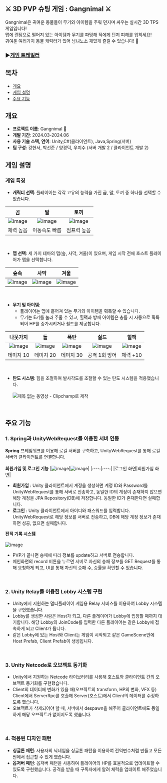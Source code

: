 
<h2> ⚔️ 3D PVP 슈팅 게임 : Gangnimal ⚔️</h2>
Gangnimal은 귀여운 동물들이 무기와 아이템을 주워 던지며 싸우는 실시간 3D TPS 게임입니다!<br> 맵에 랜덤으로 떨어져 있는 아이템과 무기를 파밍해 적에게 던져 피해를 입히세요! <br> 귀여운 여러가지 동물 캐릭터가 있어 남녀노소 재밌게 즐길 수 있습니다! 🫠

### ▶️[게임 트레일러](https://youtu.be/SpQS2xCl5lI?si=qg6oC5v5u5Hg0fzY)

## 목차
  - [개요](#개요) 
  - [게임 설명](#게임-설명)
  - [주요 기능](#주요-기능)

## 개요
- **프로젝트 이름**: Gangnimal 🍡
- **개발 기간**: 2024.03-2024.06
- **사용 기술 스택, 언어**: Unity,C#(클라이언트), Java,Spring(서버)
- **팀 구성**: 강현서, 박선준 / 양경덕, 우지수 (서버 개발 2 / 클라이언트 개발 2)

## 게임 설명

### **게임 특징**
- **캐릭터 선택**: 플레이어는 각각 고유의 능력을 가진 곰, 말, 토끼 중 하나를 선택할 수 있습니다.

|곰|말|토끼|
|:------:|:---:|:---:|
|![image](https://github.com/user-attachments/assets/110194e2-9e5e-4b38-9fd2-8027a579b56f)|![image](https://github.com/user-attachments/assets/06b58bac-58b6-470f-acb7-21dde0be5bdf)|![image](https://github.com/user-attachments/assets/c3ccff9b-9c30-42f8-900e-d9230e2ccfa2)|
|체력 높음|이동속도 빠름|점프력 높음|
<br/>

- **맵 선택**: 세 가지 테마의 맵(숲, 사막, 겨울)이 있으며, 게임 시작 전에 호스트 플레이어가 맵을 선택합니다.

|숲속|사막|겨울|
|:------:|:---:|:---:|
|![image](https://github.com/user-attachments/assets/d6610323-b8cd-450e-bf5b-de92b7ef050f)|![image](https://github.com/user-attachments/assets/69dfd49a-1344-4678-97fb-1e5b8875e85b)|![image](https://github.com/user-attachments/assets/97f1be32-c268-4c06-80e5-906e4a825c2e)|
<br/>

- **무기 및 아이템**:
  - 플레이어는 맵에 흩어져 있는 무기와 아이템을 획득할 수 있습니다.
  - 무기는 E키를 눌러 주울 수 있고, 힐팩과 방패 아이템은 충돌 시 자동으로 획득되어 HP를 증가시키거나 쉴드를 제공합니다.

|나뭇가지|돌|폭탄|쉴드|힐팩|
|:------:|:---:|:---:|:---:|:---:|
|![image](https://github.com/user-attachments/assets/652f743c-6f45-47b9-bc2b-13aa11309eee)|![image](https://github.com/user-attachments/assets/44e60465-9617-4143-b328-91cabcd1d2b2)|![image](https://github.com/user-attachments/assets/bdd729f5-b49c-431f-a651-a70c9fa29b03)|![image](https://github.com/user-attachments/assets/37def79f-8149-4355-9af4-97fac1caaf1a)|![image](https://github.com/user-attachments/assets/a0047183-11f2-47af-a9b2-cd1a65b7938d)|
|데미지 10|데미지 20|데미지 30|공격 1회 방어|체력 +10|
<br/>


- **탄도 시스템**: 힘을 조절하여 발사각도를 조절할 수 있는 탄도 시스템을 적용했습니다.
<br/><br/>
![제목 없는 동영상 - Clipchamp로 제작](https://github.com/user-attachments/assets/ab57fe2c-d23b-41cc-b8ac-b5f559a96db5)

<br/>

## 주요 기능

### 1. Spring과 UnityWebRequest를 이용한 서버 연동
**Spring** 프레임워크를 이용해 로컬 서버를 구축하고, UnityWebRequest를 통해 로컬 서버와 클라이언트를 연결합니다.<br/><br/>
**회원가입 및 로그인 기능**
|![image](https://github.com/user-attachments/assets/d9333361-82ab-45ec-a8ce-1cdf8474387b)|![image](https://github.com/user-attachments/assets/edf54c76-ec64-4418-a7aa-2f251ad2ee4b)|
|:---:|:---:|
|로그인 화면|회원가입 화면|
- **회원가입** : Unity 클라이언트에서 계정을 생성하면 계정 ID와 Password를 UnityWebRequest를 통해 서버로 전송하고, 동일한 ID의 계정이 존재하지 않으면 해당 계정을 JPA Repository(DB)에 저장합니다. 동일한 ID가 존재한다면 실패합니다.
- **로그인** : Unity 클라이언트에서 아이디와 패스워드를 입력합니다. UnityWebRequest로 해당 정보를 서버로 전송하고, DB에 해당 계정 정보가 존재하면 성공, 없으면 실패합니다.

**전적 기록 시스템**
<br/><br/>
![image](https://github.com/user-attachments/assets/f5998166-25e6-400e-94c9-c13ffd30424f)

- PVP가 끝나면 승패에 따라 정보를 update하고 서버로 전송합니다.
- 메인화면의 record 버튼을 누르면 서버로 자신의 승패 정보를 GET Request를 통해 요청하게 되고, UI를 통해 자신의 승패 수, 승률을 확인할 수 있습니다.

<br/>

### 2. Unity Relay를 이용한 Lobby 시스템 구현
- Unity에서 지원하는 멀티플레이어 게임용 Relay 서비스를 이용하여 Lobby 시스템을 구현했습니다.
- Lobby를 생성한 사람은 Host가 되고, 다른 플레이어가 Lobby에 입장할 때까지 대기합니다. 해당 Lobby의 JoinCode를 입력한 다른 플레이어는 같은 Lobby에 접속하게 되고 Client가 됩니다.
- 같은 Lobby에 있는 Host와 Client는 게임이 시작되고 같은 GameScene안에 Host Prefab, Client Prefab이 생성됩니다.

<br/>

### 3. Unity Netcode로 오브젝트 동기화
- Unity에서 지원하는 Netcode 라이브러리를 사용해 호스트와 클라이언트 간의 오브젝트 동기화를 구현했습니다.
- Client의 데이터에 변화가 있을 때(오브젝트의 transform, HP의 변화, VFX 등) Client에서 ServerRpc를 호출해 Server(호스트)에서 Client의 데이터를 수정하도록 했습니다.
- 오브젝트가 삭제되어야 할 때, 서버에서 despawn을 해주어 클라이언트에도 동일하게 해당 오브젝트가 없어지도록 했습니다.

<br/>

### 4. 적용된 디자인 패턴
- **싱글톤 패턴**: 사용자의 닉네임을 싱글톤 패턴을 이용하여 전역변수처럼 만들고 모든 씬에서 접근할 수 있게 했습니다.
- **옵저버 패턴**: 옵저버 패턴을 사용하여 플레이어의 HP를 효율적으로 업데이트할 수 있도록 구현했습니다. 공격을 받을 때 구독자에게 알려 체력을 업데이트 해주었습니다.
